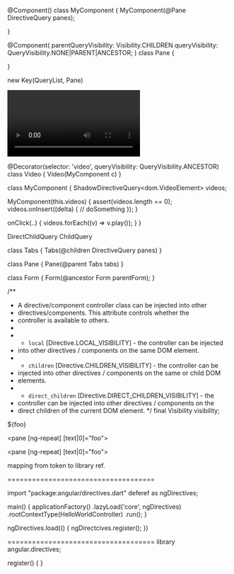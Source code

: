

@Component()
class MyComponent {
  MyComponent(@Pane DirectiveQuery<Pane> panes);

}

@Component(
  parentQueryVisibility: Visibility.CHILDREN
  queryVisibility: QueryVisibility.NONE|PARENT|ANCESTOR;
)
class Pane {

}


new Key(QueryList, Pane)


<div>
  <video></video>
</div>

@Decorator(selector: 'video', queryVisibility: QueryVisibility.ANCESTOR)
class Video {
  Video(MyComponent c)
}

class MyComponent {
  ShadowDirectiveQuery<dom.VideoElement> videos;
  
  MyComponent(this.videos) {
    assert(videos.length == 0);
    videos.onInsert((delta) {
      // doSomething
    });
  }
  
  onClick(..) {
    videos.forEach((v) => v.play());
  }
}


DirectChildQuery<Pane>
ChildQuery<Pane>


class Tabs {
  Tabs(@children DirectiveQuery<Pane> panes)
}


class Pane {
  Pane(@parent Tabs tabs)
}

class Form {
  Form(@ancestor Form parentForm);
}



  /**
   * A directive/component controller class can be injected into other
   * directives/components. This attribute controls whether the
   * controller is available to others.
   *
   * * `local` [Directive.LOCAL_VISIBILITY] - the controller can be injected
   *   into other directives / components on the same DOM element.
   * * `children` [Directive.CHILDREN_VISIBILITY] - the controller can be
   *   injected into other directives / components on the same or child DOM
   *   elements.
   * * `direct_children` [Directive.DIRECT_CHILDREN_VISIBILITY] - the
   *   controller can be injected into other directives / components on the
   *   direct children of the current DOM element.
   */
  final Visibility visibility;
  


<div>
  <pane [ng-repeat|p]="items" [name]="p.name">${foo}</pane>
</div>
  
<div>
  <pane [ng-repeat] [text|0]="foo"><!--${foo}--></pane>
</div>

<div>
  <tempalte class='ng-binding' type="anchor"></template>
</div>


<pane [ng-repeat] [text|0]="foo">
  <template class='ng-binding' type="anchor"></template>
</pane>

<pane [ng-repeat] [text|0]="foo"><!--${foo}--></pane>


mapping from token to library ref.

====================================

import "package:angular/directives.dart" deferef as ngDirectives;

main() {
 applicationFactory()
    .lazyLoad('core', ngDirectives)
    .rootContextType(HelloWorldController)
    .run();
}

ngDirectives.load(() {
   ngDirectcives.register();
})

====================================
library angular.directives;

register() {
}
